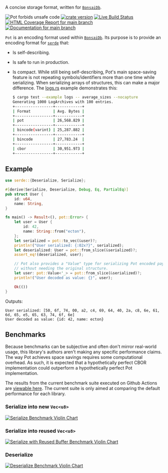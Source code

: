 A concise storage format, written for [`BonsaiDb`](https://bonsaidb.io/).

![`Pot` forbids unsafe code](https://img.shields.io/badge/unsafe-forbid-success)
[![crate version](https://img.shields.io/crates/v/pot.svg)](https://crates.io/crates/pot)
[![Live Build Status](https://img.shields.io/github/workflow/status/khonsulabs/pot/Tests/main)](https://github.com/khonsulabs/pot/actions?query=workflow:Tests)
[![HTML Coverage Report for `main` branch](https://khonsulabs.github.io/pot/coverage/badge.svg)](https://khonsulabs.github.io/pot/coverage/)
[![Documentation for `main` branch](https://img.shields.io/badge/docs-main-informational)](https://khonsulabs.github.io/pot/main/pot/)

`Pot` is an encoding format used within [`BonsaiDb`](https://bonsaidb.io/). Its purpose is to
provide an encoding format for [`serde`](https://serde.rs) that:

* Is self-describing.
* Is safe to run in production.
* Is compact. While still being self-describing, Pot's main space-saving feature
  is not repeating symbols/identifiers more than one time while serializing.
  When serializing arrays of structures, this can make a major difference. The
  [logs.rs](https://github.com/khonsulabs/pot/blob/main/pot/examples/logs.rs)
  example demonstrates this:
  
  ```sh
  $ cargo test --example logs -- average_sizes --nocapture
  Generating 1000 LogArchives with 100 entries.
  +-----------------+------------+
  | Format          | Avg. Bytes |
  +-----------------+------------+
  | pot             | 26,568.829 |
  +-----------------+------------+
  | bincode(varint) | 25,287.882 |
  +-----------------+------------+
  | bincode         | 27,783.24  |
  +-----------------+------------+
  | cbor            | 30,951.973 |
  +-----------------+------------+
  ```

## Example

```rust
use serde::{Deserialize, Serialize};

#[derive(Serialize, Deserialize, Debug, Eq, PartialEq)]
pub struct User {
    id: u64,
    name: String,
}

fn main() -> Result<(), pot::Error> {
    let user = User {
        id: 42,
        name: String::from("ecton"),
    };
    let serialized = pot::to_vec(&user)?;
    println!("User serialized: {:02x?}", serialized);
    let deserialized: User = pot::from_slice(&serialized)?;
    assert_eq!(deserialized, user);

    // Pot also provides a "Value" type for serializing Pot encoded payloads
    // without needing the original structure.
    let user: pot::Value<'_> = pot::from_slice(&serialized)?;
    println!("User decoded as value: {}", user);

    Ok(())
}
```

Outputs:

```text
User serialized: [50, 6f, 74, 00, a2, c4, 69, 64, 40, 2a, c8, 6e, 61, 6d, 65, e5, 65, 63, 74, 6f, 6e]
User decoded as value: {id: 42, name: ecton}
```

## Benchmarks

Because benchmarks can be subjective and often don't mirror real-world usage,
this library's authors aren't making any specific performance claims. The way
Pot achieves space savings requires some computational overhead. As such, it is
expected that a hypothetically perfect CBOR implementation could outperform a
hypothetically perfect Pot implementation.

The results from the current benchmark suite executed on Github Actions are
[viewable here](https://pot.bonsaidb.io/benchmarks/report/). The current suite
is only aimed at comparing the default performance for each library.

### Serialize into new `Vec<u8>`

[![Serialize Benchmark Violin Chart](https://pot.bonsaidb.io/benchmarks/logs_serialize/report/violin.svg)](https://pot.bonsaidb.io/benchmarks/logs_serialize/report/index.html)

### Serialize into reused `Vec<u8>`

[![Serialize with Reused Buffer Benchmark Violin Chart](https://pot.bonsaidb.io/benchmarks/logs_serialize-reuse/report/violin.svg)](https://pot.bonsaidb.io/benchmarks/logs_serialize-reuse/report/index.html)

### Deserialize

[![Deserialize Benchmark Violin Chart](https://pot.bonsaidb.io/benchmarks/logs_deserialize/report/violin.svg)](https://pot.bonsaidb.io/benchmarks/logs_deserialize/report/index.html)
